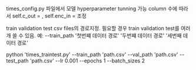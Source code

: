 times_config.py 파일에서 모델 hyperparameter tunning 가능
column 수에 따라서 self.c_out = , self.enc_in =  조정

train validation test csv files의 경로지정. 
필요할 경우 train validation test를 여러개 쓸 수 있음.
예: --train_path '첫번쨰 데이터 경로' '두번쨰 데이터 경로' '세번째 데이터 경로'

python 'times_traintest.py' --train_path 'path.csv' --val_path 'path.csv' --test_path 'path.csv' --lr 0.001 --epochs 1 --batch_sizes 2
